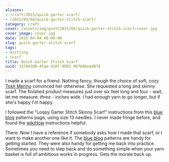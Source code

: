 ```yaml
---
aliases:
- /craft/2015/quick-garter-scarf/
- /2015/04/04/quick-garter-stitch-scarf/
category: craft
cover: /assets/img/post/2015/04/quick-garter-stitch-scarf/cover.jpg
cover_image: cover.jpg
date: 2015-04-04 00:00:00
slug: quick-garter-stitch-scarf
tags:
- knitting
- scarf
title: Quick Garter Stitch Scarf
uuid: 327843d8-45ae-418f-8b92-96768bead878
---
```


[wikiHow]: http://www.wikihow.com/Add-Fringe-to-a-Crochet-or-Knit-Project
[blue blog]: http://alison.knitsmiths.us/pattern_beginners_scarves.html
[Tosh Merino]: http://madelinetosh.com/store/index.php/yarns/tosh-merino.html

I made a scarf for a friend. Nothing fancy, though the choice of soft, cozy [Tosh Merino][] convinced her
otherwise. She requested a long and skinny scarf. The finished product measures just over six feet long and
four - wait, let me measure: *three* -  inches
wide. I had enough yarn to go longer, but if she's happy I'm happy.
<!--more-->

I followed the "Loopy Garter Stitch Skinny Scarf" instructions from this [blue blog][] patterns page, using
size 13 needles. I never made fringe before, and found the [wikiHow][] instructions helpful.

There. Now I have a reference if somebody asks how I made that scarf, or I want to make another one like
it. The [blue blog][] patterns are handy for getting started. They were also handy for getting me back into
practice. Sometimes you need to step back and do something simple when your yarn basket is full of ambitious
works in progress. Gets the morale back up.